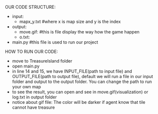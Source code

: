 OUR CODE STRUCTURE:
- input:
    + mapx_y.txt #where x is map size and y is the index
- output:
    + move.gif: #this is file display the way how the game happen
    + o.txt: 
- main.py #this file is used to run our project

HOW TO RUN OUR CODE:

- move to TreasureIsland folder
- open main.py
- in line 14 and 15, we have INPUT_FILE(path to input file) and OUTPUT_FILE(path to output file), default we will run a file in our input folder and output to the output folder. You can change the path to run your own map
- to see the result, you can open and see in move.gif(visualization) or log.txt in output folder
- notice about gif file: The color will be darker if agent know that tile cannot have treasure